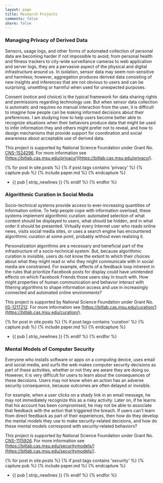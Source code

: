 ```yaml
---
layout: page
title: Research Projects
comments: false
share: false
---
```



### Managing Privacy of Derived Data
Sensors, usage logs, and other forms of automated collection of personal data are becoming harder if not impossible to avoid; from personal health and fitness trackers to city-wide surveillance cameras to web application and server logs, they are a pervasive aspect of the physical and digital infrastructure around us. In isolation, sensor data may seem non-sensitive and harmless; however, aggregation produces derived data consisting of new insights and inferences that are not obvious to users and can be surprising, unsettling or harmful when used for unexpected purposes.

Consent (notice and choice) is the typical framework for data sharing rights and permissions regarding technology use. But when sensor data collection is automatic and requires no manual interaction from the user, it is difficult to imagine how people can be making informed decisions about their preferences. I am studying how to help users become better able to recognize situations when their behaviors produce data that might be used to infer information they and others might prefer not to reveal, and how to design mechanisms that provide support for coordination and social awareness about acceptable use of derived data.

This project is supported by National Science Foundation under Grant No. [CNS-1524296](http://www.nsf.gov/awardsearch/showAward?AWD_ID=1524296). For more information see [https://bitlab.cas.msu.edu/privacy/](https://bitlab.cas.msu.edu/privacy/).

{% for post in site.posts %}
{% if post.tags contains 'privacy' %}
{% capture pub %}
{% include paper.md %}
{% endcapture %}
* {{ pub | strip_newlines }}
{% endif %}
{% endfor %}


### Algorithmic Curation in Social Media
Socio-technical systems provide access to ever-increasing quantities of information online. To help people cope with information overload, these systems implement algorithmic curation: automated selection of what content should be displayed to users, what should be hidden, and in what order it should be presented. Virtually every Internet user who reads online news, visits social media sites, or uses a search engine has encountered algorithmic curation at some point, probably without even realizing it.

Personalization algorithms are a necessary and beneficial part of the infrastructure of a socio-technical system. But, because algorithmic curation is invisible, users do not know the extent to which their choices about what they might read or who they might communicate with in social media are constrained.  For example, effects of a feedback loop inherent in the rules that prioritize Facebook posts for display could have unintended effects on which Facebook Friends those users stay in touch with. How might properties of human communication and behavior interact with filtering algorithms to shape information access and use in increasingly connected and automated online environments?

This project is supported by National Science Foundation under Grant No. [IIS-1217212](http://nsf.gov/awardsearch/showAward?AWD_ID=1217212). For more information see [https://bitlab.cas.msu.edu/curation/](https://bitlab.cas.msu.edu/curation/).

{% for post in site.posts %}
{% if post.tags contains 'curation' %}
{% capture pub %}
{% include paper.md %}
{% endcapture %}
* {{ pub | strip_newlines }}
{% endif %}
{% endfor %}


### Mental Models of Computer Security
Everyone who installs software or apps on a computing device, uses email and social media, and surfs the web makes computer security decisions as part of these activities, whether or not they are aware they are doing so. However, it is very difficult for users to learn about the consequences of these decisions. Users may not know when an action has an adverse security consequence, because outcomes are often delayed or invisible. 

For example, when a user clicks on a shady link in an email message, he may not immediately recognize this as a risky activity. Later on, if he learns that his account has been compromised, he may not be able to associate that feedback with the action that triggered the breach. If users can't learn from direct feedback as part of their experiences, then how do they develop the mental models they use to make security-related decisions, and how do these mental models correspond with security-related behaviors?

This project is supported by National Science Foundation under Grant No. [CNS-1115926](http://www.nsf.gov/awardsearch/showAward.do?AwardNumber=1115926). For more information see [https://bitlab.cas.msu.edu/securitymodels/](https://bitlab.cas.msu.edu/securitymodels/).

{% for post in site.posts %}
{% if post.tags contains 'security' %}
{% capture pub %}
{% include paper.md %}
{% endcapture %}
* {{ pub | strip_newlines }}
{% endif %}
{% endfor %}



